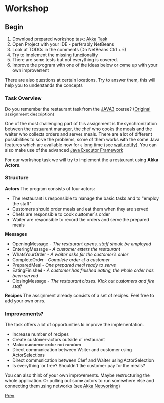 # Workshop

## Begin

1. Download prepared workshop task: [Akka Task](https://rawgit.com/sebivenlo/akka-workshop2017/master/tutorial/Task.zip)
2. Open Project with your IDE - perferably NetBeans
3. Look at TODOs in the comments (On NetBeans Ctrl + 6)
4. Try to implement the missing functionality
5. There are some tests but not everything is covered.
6. Improve the program with one of the ideas below or come up with your own improvement

There are also questions at certain locations. Try to answer them, this will help you to understands the concepts.

### Task Overview
Do you remember the restaurant task from the [JAVA3](https://java3.fontysvenlo.org) course?
([Original assignment description](https://java3.fontysvenlo.org/material/clab-1_en.pdf))

One of the most challenging part of this assignment is the synchronization between the restaurant manager, the chef who cooks the meals and the waiter who collects orders and serves meals.
There are a lot of different possibilities to solve the problems, some of them works with the some Java features which are available now for a long time (see [wait-notify](https://docs.oracle.com/javase/tutorial/essential/concurrency/guardmeth.html)).
You can also make use of the advanced [Java Executor Framework](https://docs.oracle.com/javase/tutorial/essential/concurrency/executors.html)

For our workshop task we will try to implement the a restaurant using **Akka Actors**.

### Structure

__Actors__
The program consists of four actors: 
* The restaurant is responsible to manage the basic tasks and to "employ the staff"
* Customers should order meals and eat them when they are served
* Chefs are responsible to cook customer´s order
* Waiter are responsible to record the orders and serve the prepared meals

__Messages__
* OpeningMessage - _The restaurant opens, staff should be employed_
* EnteringMessage - _A customer enters the restaurant_
* WhatsYourOrder - _A waiter asks for the customer´s order_
* CompleteOrder - _Complete order of a customer_
* PreparedMeal - _One prepared meal ready to serve_
* EatingFinished - _A customer has finished eating, the whole order has been served_
* ClosingMessage - _The restaurant closes. Kick out customers and fire staff_

__Recipes__
The assignment already consists of a set of recipes. Feel free to add your own ones.

### Improvements?

The task offers a lot of opportunities to improve the implementation.
* Increase number of recipes
* Create customer-actors outside of restaurant
* Make customer order not random
* Direct communication between Waiter and customer using ActorSelections
* Direct communication between Chef and Waiter using ActorSelection
* Is everything for free? Shouldn't the customer pay for the meals?

You can also think of your own improvements. Maybe restructuring the whole application. 
Or pulling out some actors to run somewhere else and connecting them using networks (see [Akka Networking](https://doc.akka.io/docs/akka/2.5/java/index-network.html))

[Prev](concepts.md)
